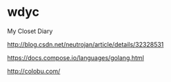 wdyc
====

My Closet Diary

http://blog.csdn.net/neutrojan/article/details/32328531

https://docs.compose.io/languages/golang.html

http://colobu.com/

